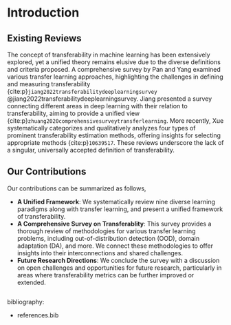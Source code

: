 # Introduction

## Existing Reviews

The concept of transferability in machine learning has been extensively explored, yet a unified theory remains elusive due to the diverse definitions and criteria proposed. A comprehensive survey by Pan and Yang examined various transfer learning approaches, highlighting the challenges in defining and measuring transferability {cite:p}`jiang2022transferabilitydeeplearningsurvey` @jiang2022transferabilitydeeplearningsurvey. Jiang presented a survey connecting different areas in deep learning with their relation to transferability, aiming to provide a unified view {cite:p}`zhuang2020comprehensivesurveytransferlearning`. More recently, Xue systematically categorizes and qualitatively analyzes four types of prominent transferability estimation methods, offering insights for selecting appropriate methods {cite:p}`10639517`. These reviews underscore the lack of a singular, universally accepted definition of transferability. 


## Our Contributions

Our contributions can be summarized as follows,

- **A Unified Framework**: We systematically review nine diverse learning paradigms along with transfer learning, and present a unified framework of transferability. 
- **A Comprehensive Survey on Transferablity**: This survey provides a thorough review of methodologies for various transfer learning problems, including out-of-distribution detection (OOD), domain adaptation (DA), and more. We connect these methodologies to offer insights into their interconnections and shared challenges.
- **Future Research Directions**: We conclude the survey with a discussion on open challenges and opportunities for future research, particularly in areas where transferability metrics can be further improved or extended.


```{bibliography} references.bib
```

bibliography:
  - references.bib